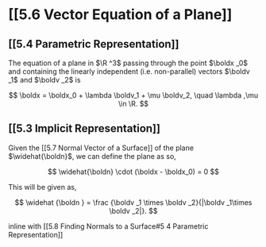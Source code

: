 # [[5.6 Vector Equation of a Plane]]

## [[5.4 Parametric Representation]]

The equation of a plane in $\R ^3$ passing through the point $\boldx _0$ and containing the linearly independent (i.e. non-parallel) vectors $\boldv _1$ and $\boldv _2$ is

$$ 
\boldx = \boldx_0 + \lambda \boldv_1 + \mu \boldv_2, \quad \lambda ,\mu \in \R.
$$

## [[5.3 Implicit Representation]]

Given the [[5.7 Normal Vector of a Surface]] of the plane $\widehat{\boldn}$, we can define the plane as so,

$$
\widehat{\boldn} \cdot (\boldx - \boldx_0) = 0
$$

This will be given as,

$$ 
\widehat {\boldn } = \frac {\boldv _1 \times \boldv _2}{|\boldv _1\times \boldv _2|}. $$

inline with [[5.8 Finding Normals to a Surface#5 4 Parametric Representation]]
